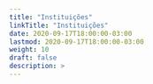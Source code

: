 ```yaml
---
title: "Instituições"
linkTitle: "Instituições"
date: 2020-09-17T18:00:00-03:00
lastmod: 2020-09-17T18:00:00-03:00
weight: 10
draft: false
description: >
---
```

